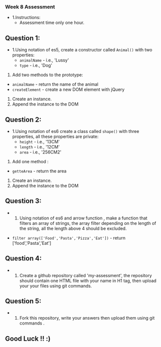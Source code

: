 ### Week 8 Assessment 
* 1.Instructions:
  - Assessment time only one hour.

## Question 1:
* 1.Using notation of es5, create a constructor called `Animal()` with two properties:
  - `animalName` - i.e., 'Lussy'
  - `type` - i.e., 'Dog'



1. Add two methods to the prototype:
  - `animalName` - return the name of the animal
  - `createElement` - create a new DOM element with jQuery
1. Create an instance.
1. Append the instance to the DOM


## Question 2:
* 1.Using notation of es6 create a class called `shape()` with three properties, all these properties are private:
  - `height` - i.e., '13CM'
  - `length` - i.e., '12CM'
  - `area` - i.e., '256CM2'

1. Add one method :
  - `getteArea` - return the area

1. Create an instance.
1. Append the instance to the DOM


## Question 3:
* 1. Using notation of es6 and arrow function , make a function that filters an array of strings, the array filter depending on the length of the string, all the length above 4 should be excluded.

- `filter array(['Food','Pasta','Pizza','Eat'])` - return ['food','Pasta','Eat']

## Question 4:
* 1. Create a github repository called 'my-assessment', the repository should contain one HTML file with your name in H1 tag, then upload your your files using git commands.

## Question 5:
* 1. Fork this repository, write your answers then upload them using git commands .


## Good Luck !! :)